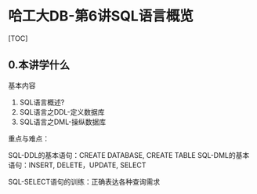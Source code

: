 # 哈工大DB-第6讲SQL语言概览



[TOC]



## 0.本讲学什么

基本内容
1. SQL语言概述?
2. SQL语言之DDL-定义数据库
3. SQL语言之DML-操纵数据库


重点与难点：

SQL-DDL的基本语句：CREATE DATABASE, CREATE TABLE
SQL-DML的基本语句：INSERT, DELETE，UPDATE, SELECT

SQL-SELECT语句的训练：正确表达各种查询需求



